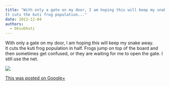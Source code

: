 ```yaml
---
title: "With only a gate on my door, I am hoping this will keep my snake away.
It cuts the kuti frog population..."
date: 2013-12-04
authors: 
  - bksubhuti
---
```


With only a gate on my door, I am hoping this will keep my snake away.  
It cuts the kuti frog population in half. Frogs jump on top of the board and then sometimes get confused, or they are waiting for me to open the gate. I still use the net.﻿

![](https://lh6.googleusercontent.com/-TEiYowKvtNE/Up7BJNw7lpI/AAAAAAAAHsI/Zqq5UOv2fsc/w506-h750/13%2B-%2B1)

[This was posted on Google+](https://plus.google.com/+BhikkhuSubhuti/posts/fGihz9oYgJz)